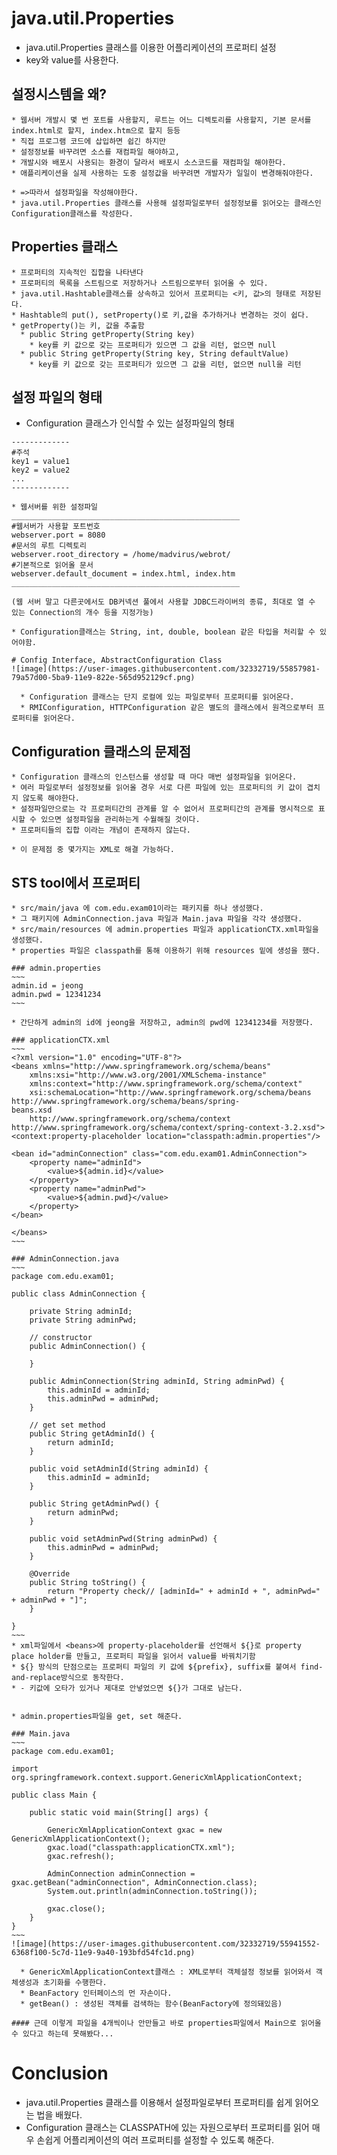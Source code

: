 # java.util.Properties

  * java.util.Properties 클래스를 이용한 어플리케이션의 프로퍼티 설정
  * key와 value를 사용한다.
  
  ## 설정시스템을 왜?
    * 웹서버 개발시 몇 번 포트를 사용할지, 루트는 어느 디렉토리를 사용할지, 기본 문서를 index.html로 할지, index.htm으로 할지 등등
    * 직접 프로그램 코드에 삽입하면 쉽긴 하지만
    * 설정정보를 바꾸려면 소스를 재컴파일 해야하고, 
    * 개발시와 배포시 사용되는 환경이 달라서 배포시 소스코드를 재컴파일 해야한다.
    * 애플리케이션을 실제 사용하는 도중 설정값을 바꾸려면 개발자가 일일이 변경해줘야한다.
    
    * =>따라서 설정파일을 작성해야한다.
    * java.util.Properties 클래스를 사용해 설정파일로부터 설정정보를 읽어오는 클래스인 Configuration클래스를 작성한다.
    
  ## Properties 클래스 
    * 프로퍼티의 지속적인 집합을 나타낸다
    * 프로퍼티의 목록을 스트림으로 저장하거나 스트림으로부터 읽어올 수 있다.
    * java.util.Hashtable클래스를 상속하고 있어서 프로퍼티는 <키, 값>의 형태로 저장된다.
    * Hashtable의 put(), setProperty()로 키,값을 추가하거나 변경하는 것이 쉽다.
    * getProperty()는 키, 값을 추출함
      * public String getProperty(String key)
        * key를 키 값으로 갖는 프로퍼티가 있으면 그 값을 리턴, 없으면 null
      * public String getProperty(String key, String defaultValue)
        * key를 키 값으로 갖는 프로퍼티가 있으면 그 값을 리턴, 없으면 null을 리턴
        
    
  ## 설정 파일의 형태
   * Configuration 클래스가 인식할 수 있는 설정파일의 형태
   
    -------------
    #주석
    key1 = value1
    key2 = value2
    ...
    -------------
    
    * 웹서버를 위한 설정파일
    ___________________________________________________
    #웹서버가 사용할 포트번호
    webserver.port = 8080
    #문서의 루트 디렉토리
    webserver.root_directory = /home/madvirus/webrot/
    #기본적으로 읽어올 문서
    webserver.default_document = index.html, index.htm
    ___________________________________________________
    
    (웹 서버 말고 다른곳에서도 DB커넥션 풀에서 사용할 JDBC드라이버의 종류, 최대로 열 수 있는 Connection의 개수 등을 지정가능)
    
    * Configuration클래스는 String, int, double, boolean 같은 타입을 처리할 수 있어야함.
    
    # Config Interface, AbstractConfiguration Class
    ![image](https://user-images.githubusercontent.com/32332719/55857981-79a57d00-5ba9-11e9-822e-565d952129cf.png)

      * Configuration 클래스는 단지 로컬에 있는 파일로부터 프로퍼티를 읽어온다.
      * RMIConfiguration, HTTPConfiguration 같은 별도의 클래스에서 원격으로부터 프로퍼티를 읽어온다.
      
      
  ## Configuration 클래스의 문제점
    * Configuration 클래스의 인스턴스를 생성할 때 마다 매번 설정파일을 읽어온다.
    * 여러 파일로부터 설정정보를 읽어올 경우 서로 다른 파일에 있는 프로퍼티의 키 값이 겹치지 않도록 해야한다.
    * 설정파일만으로는 각 프로퍼티간의 관계를 알 수 없어서 프로퍼티간의 관계를 명시적으로 표시할 수 있으면 설정파일을 관리하는게 수월해질 것이다.
    * 프로퍼티들의 집합 이라는 개념이 존재하지 않는다.
    
    * 이 문제점 중 몇가지는 XML로 해결 가능하다.
    
  ## STS tool에서 프로퍼티  
    * src/main/java 에 com.edu.exam01이라는 패키지를 하나 생성했다.
    * 그 패키지에 AdminConnection.java 파일과 Main.java 파일을 각각 생성했다.
    * src/main/resources 에 admin.properties 파일과 applicationCTX.xml파일을 생성했다.
    * properties 파일은 classpath를 통해 이용하기 위해 resources 밑에 생성을 했다.
    
    ### admin.properties
    ~~~
    admin.id = jeong 
    admin.pwd = 12341234
    ~~~
    
    * 간단하게 admin의 id에 jeong을 저장하고, admin의 pwd에 12341234를 저장했다.
    
    ### applicationCTX.xml
    ~~~
    <?xml version="1.0" encoding="UTF-8"?>
    <beans xmlns="http://www.springframework.org/schema/beans"
        xmlns:xsi="http://www.w3.org/2001/XMLSchema-instance"
        xmlns:context="http://www.springframework.org/schema/context"
        xsi:schemaLocation="http://www.springframework.org/schema/beans http://www.springframework.org/schema/beans/spring-           beans.xsd
        http://www.springframework.org/schema/context http://www.springframework.org/schema/context/spring-context-3.2.xsd">
    <context:property-placeholder location="classpath:admin.properties"/>
    
    <bean id="adminConnection" class="com.edu.exam01.AdminConnection">
        <property name="adminId">
            <value>${admin.id}</value>
        </property>
        <property name="adminPwd">
            <value>${admin.pwd}</value>
        </property>
    </bean>
 
    </beans>
    ~~~
    
    ### AdminConnection.java
    ~~~
    package com.edu.exam01;
 
    public class AdminConnection {

        private String adminId;
        private String adminPwd;

        // constructor
        public AdminConnection() {

        }

        public AdminConnection(String adminId, String adminPwd) {
            this.adminId = adminId;
            this.adminPwd = adminPwd;
        }

        // get set method
        public String getAdminId() {
            return adminId;
        }

        public void setAdminId(String adminId) {
            this.adminId = adminId;
        }

        public String getAdminPwd() {
            return adminPwd;
        }

        public void setAdminPwd(String adminPwd) {
            this.adminPwd = adminPwd;
        }

        @Override
        public String toString() {
            return "Property check// [adminId=" + adminId + ", adminPwd=" + adminPwd + "]";
        }

    }
    ~~~
    * xml파일에서 <beans>에 property-placeholder를 선언해서 ${}로 property place holder를 만들고, 프로퍼티 파일을 읽어서 value를 바꿔치기함
    * ${} 방식의 단점으로는 프로퍼티 파일의 키 값에 ${prefix}, suffix를 붙여서 find-and-replace방식으로 동작한다.
    * - 키값에 오타가 있거나 제대로 안넣었으면 ${}가 그대로 남는다.
    
    
    * admin.properties파일을 get, set 해준다.
    
    ### Main.java
    ~~~
    package com.edu.exam01;

    import org.springframework.context.support.GenericXmlApplicationContext;

    public class Main {

        public static void main(String[] args) {

            GenericXmlApplicationContext gxac = new GenericXmlApplicationContext();
            gxac.load("classpath:applicationCTX.xml");
            gxac.refresh();

            AdminConnection adminConnection = gxac.getBean("adminConnection", AdminConnection.class);
            System.out.println(adminConnection.toString());

            gxac.close();
        }
    }
    ~~~
    ![image](https://user-images.githubusercontent.com/32332719/55941552-6368f100-5c7d-11e9-9a40-193bfd54fc1d.png)

      * GenericXmlApplicationContext클래스 : XML로부터 객체설정 정보를 읽어와서 객체생성과 초기화를 수행한다.
      * BeanFactory 인터페이스의 먼 자손이다.
      * getBean() : 생성된 객체를 검색하는 함수(BeanFactory에 정의돼있음)

    #### 근데 이렇게 파일을 4개씩이나 안만들고 바로 properties파일에서 Main으로 읽어올 수 있다고 하는데 못해봤다...

  # Conclusion
  
  * java.util.Properties 클래스를 이용해서 설정파일로부터 프로퍼티를 쉽게 읽어오는 법을 배웠다.
  * Configuration 클래스는 CLASSPATH에 있는 자원으로부터 프로퍼티를 읽어 매우 손쉽게 어플리케이션의 여러 프로퍼티를 설정할 수 있도록 해준다.
    
